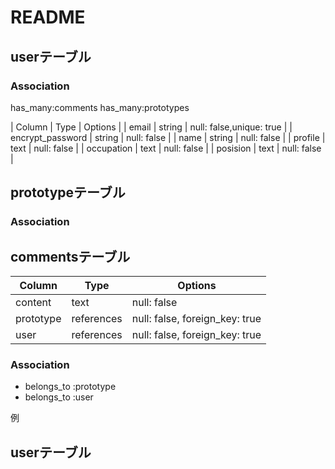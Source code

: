 # README


## userテーブル
### Association
has_many:comments
has_many:prototypes

| Column           | Type   | Options                        |
| email            | string | null: false,unique: true       |
| encrypt_password | string | null: false                    |
| name             | string | null: false                    |
| profile          | text   | null: false                    |
| occupation       | text   | null: false                    |
| posision         | text   | null: false                    |

## prototypeテーブル
### Association

## commentsテーブル

| Column    | Type       | Options                        |
| --------- | ---------- | ------------------------------ |
| content   | text       | null: false                    |
| prototype | references | null: false, foreign_key: true |
| user      | references | null: false, foreign_key: true |

### Association
- belongs_to :prototype
- belongs_to :user

例
## userテーブル
